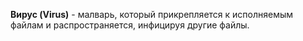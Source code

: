 **Вирус (Virus)** - малварь, который прикрепляется к исполняемым файлам и распространяется, инфицируя другие файлы.